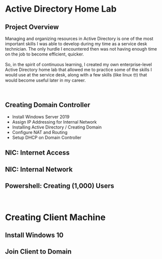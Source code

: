 # Active Directory Home Lab

## Project Overview
<p>Managing and organizing resources in Active Directory is one of the most important skills I was able to develop during my time as a service desk technician.
The only hurdle I encountered then was not having enough time on the job to become efficient, quicker. 
<br><br> 
So, in the spirit of continuous learning, I created my own enterprise-level Active Directory home lab that allowed me to practice some of the skills I would use at the service desk, along with a few skills
(like linux 🤓) that would become useful later in my career.</p>
<br>

## Creating Domain Controller
- Install Windows Server 2019
- Assign IP Addressing for Internal Network
- Installing Active Directory / Creating Domain
- Configure NAT and Routing
- Setup DHCP on Domain Controller

## NIC: Internet Access

## NIC: Internal Network

## Powershell: Creating (1,000) Users
<br>




# Creating Client Machine
## Install Windows 10
## Join Client to Domain
